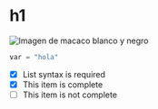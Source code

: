 # h1


![Imagen de macaco blanco y negro](https://st4.depositphotos.com/6136406/38452/i/450/depositphotos_384524932-stock-photo-beautiful-black-white-portrait-monkey.jpg)


``` python
var = "hola"
```

- [x] List syntax is required
- [x] This item is complete
- [ ] This item is not complete

